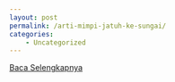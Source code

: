 ```yaml
---
layout: post
permalink: /arti-mimpi-jatuh-ke-sungai/
categories:
    - Uncategorized
---
```


[Baca Selengkapnya](/04)